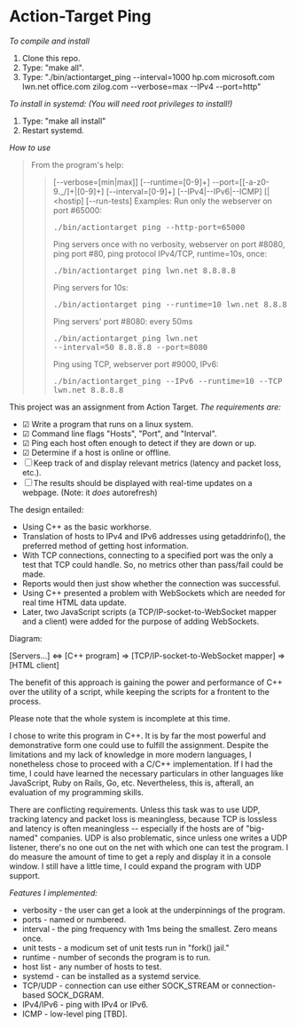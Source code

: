# Action-Target Ping
*To compile and install*
1) Clone this repo.
2) Type: "make all".
3) Type: "./bin/actiontarget_ping --interval=1000 hp.com microsoft.com lwn.net office.com zilog.com --verbose=max --IPv4 --port=http"
   
*To install in systemd: (You will need root privileges to install!)*
1) Type: "make all install"
2) Restart systemd.

*How to use*
> From the program's help:
> > [--verbose=[min|max]] [--runtime=[0-9]+] --port=[[-a-z0-9._/]+|[0-9]+] [--interval=[0-9]+] [--IPv4|--IPv6|--ICMP] [<hostname>|<hostip] [--run-tests]
> Examples:
> > Run only the webserver on port #65000: <pre>./bin/actiontarget_ping --http-port=65000</pre>
> > Ping servers once with no verbosity, webserver on port #8080, ping port #80, ping protocol IPv4/TCP, runtime=10s, once: <pre>./bin/actiontarget_ping lwn.net 8.8.8.8</pre>
> > Ping servers for 10s: <pre>./bin/actiontarget_ping --runtime=10 lwn.net 8.8.8.8</pre>
> > Ping servers' port #8080: every 50ms<pre>./bin/actiontarget_ping lwn.net --interval=50 8.8.8.8 --port=8080</pre>
> > Ping using TCP, webserver port #9000, IPv6: <pre>./bin/actiontarget_ping --IPv6 --runtime=10 --TCP lwn.net 8.8.8.8</pre>

This project was an assignment from Action Target. *The requirements are:*
* ☑ Write a program that runs on a linux system.
* ☑ Command line flags "Hosts", "Port", and "Interval".
* ☑ Ping each host often enough to detect if they are down or up.
* ☑ Determine if a host is online or offline.
* ☐ Keep track of and display relevant metrics (latency and packet loss, etc.).
* ☐ The results should be displayed with real-time updates on a webpage. (Note: it _does_ autorefresh)

The design entailed:
* Using C++ as the basic workhorse.
* Translation of hosts to IPv4 and IPv6 addresses using getaddrinfo(), the preferred method of getting host information.
* With TCP connections, connecting to a specified port was the only a test that TCP could handle. So, no metrics other than pass/fail could be made.
* Reports would then just show whether the connection was successful.
* Using C++ presented a problem with WebSockets which are needed for real time HTML data update.
* Later, two JavaScript scripts (a TCP/IP-socket-to-WebSocket mapper and a client) were added for the purpose of adding WebSockets.

Diagram:

[Servers...] <=> [C++ program] => [TCP/IP-socket-to-WebSocket mapper] => [HTML client]

The benefit of this approach is gaining the power and performance of C++ over the utility of a script, while keeping the scripts for a frontent to the process.

Please note that the whole system is incomplete at this time.

I chose to write this program in C++. It is by far the most powerful and demonstrative form one could use to fulfill the assignment. Despite the limitations and my lack of knowledge in more modern languages, I nonetheless chose to proceed with a C/C++ implementation. If I had the time, I could have learned the necessary particulars in other languages like JavaScript, Ruby on Rails, Go, etc. Nevertheless, this is, afterall, an evaluation of my programming skills.

There are conflicting requirements. Unless this task was to use UDP, tracking latency and packet loss is meaningless, because TCP is lossless and latency is often meaningless -- especially if the hosts are of "big-named" companies. UDP is also problematic, since unless one writes a UDP listener, there's no one out on the net with which one can test the program. I do measure the amount of time to get a reply and display it in a console window. I still have a little time, I could expand the program with UDP support.

*Features I implemented:*
* verbosity - the user can get a look at the underpinnings of the program.
* ports - named or numbered.
* interval - the ping frequency with 1ms being the smallest. Zero means once.
* unit tests - a modicum set of unit tests run in "fork() jail."
* runtime - number of seconds the program is to run.
* host list - any number of hosts to test.
* systemd - can be installed as a systemd service.
* TCP/UDP - connection can use either SOCK_STREAM or connection-based SOCK_DGRAM.
* IPv4/IPv6 - ping with IPv4 or IPv6.
* ICMP - low-level ping [TBD].
